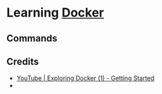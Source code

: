 # Learning [Docker](https://docs.docker.com/get-started/)

## Commands



## Credits

- [YouTube | Exploring Docker (1) - Getting Started](https://www.youtube.com/watch?v=Kyx2PsuwomE)
- []()
